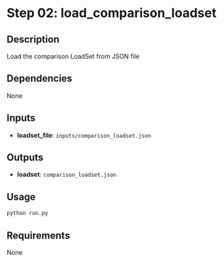 # Step 02: load_comparison_loadset

## Description
Load the comparison LoadSet from JSON file

## Dependencies
None

## Inputs
- **loadset_file**: `inputs/comparison_loadset.json`

## Outputs
- **loadset**: `comparison_loadset.json`

## Usage
```bash
python run.py
```

## Requirements
None
